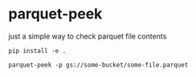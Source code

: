 # parquet-peek

just a simple way to check parquet file contents

```
pip install -e .
```

```
parquet-peek -p gs://some-bucket/some-file.parquet
```
